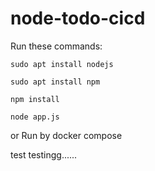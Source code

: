 # node-todo-cicd

Run these commands:


`sudo apt install nodejs`


`sudo apt install npm`


`npm install`

`node app.js`

or Run by docker compose

test
testingg......

